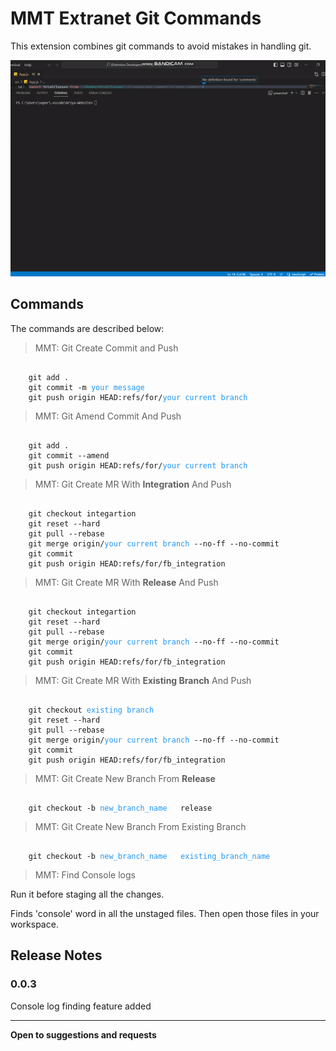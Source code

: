 # MMT Extranet Git Commands

This extension combines git commands to avoid mistakes in handling git.

![Alt Text](./demo.gif)

## Commands

The commands are described below:

> MMT: Git Create Commit and Push

<pre><code>
    git add .
    git commit -m <span style='color:#2196f3'>your message</span>
    git push origin HEAD:refs/for/<span style='color:#2196f3'>your current branch</span>
</code></pre>

> MMT: Git Amend Commit And Push

<pre><code>
    git add .
    git commit --amend
    git push origin HEAD:refs/for/<span style='color:#2196f3'>your current branch</span>
</code></pre>

> MMT: Git Create MR With **Integration** And Push

<pre><code>
    git checkout integartion
    git reset --hard
    git pull --rebase
    git merge origin/<span style='color:#2196f3'>your current branch</span> --no-ff --no-commit
    git commit 
    git push origin HEAD:refs/for/fb_integration
</code></pre>

> MMT: Git Create MR With **Release** And Push

<pre><code>
    git checkout integartion
    git reset --hard
    git pull --rebase
    git merge origin/<span style='color:#2196f3'>your current branch</span> --no-ff --no-commit
    git commit 
    git push origin HEAD:refs/for/fb_integration
</code></pre>

> MMT: Git Create MR With **Existing Branch** And Push

<pre><code>
    git checkout <span style='color:#2196f3'>existing branch</span>
    git reset --hard
    git pull --rebase
    git merge origin/<span style='color:#2196f3'>your current branch</span> --no-ff --no-commit
    git commit 
    git push origin HEAD:refs/for/fb_integration
</code></pre>

> MMT: Git Create New Branch From **Release**

<pre><code>
    git checkout -b <span style='color:#2196f3'>new_branch_name</span>   release
</code></pre>

> MMT: Git Create New Branch From Existing Branch

<pre><code>
    git checkout -b <span style='color:#2196f3'>new_branch_name</span>   <span style='color:#2196f3'>existing_branch_name</span>
</code></pre>

> MMT: Find Console logs

Run it before staging all the changes.

Finds 'console' word in all the unstaged files. Then open those files in your workspace.

<!-- ## Extension Settings

Include if your extension adds any VS Code settings through the `contributes.configuration` extension point.

For example:

This extension contributes the following settings:

- `myExtension.enable`: Enable/disable this extension.
- `myExtension.thing`: Set to `blah` to do something. -->

## Release Notes

### 0.0.3

Console log finding feature added

---

**Open to suggestions and requests**
